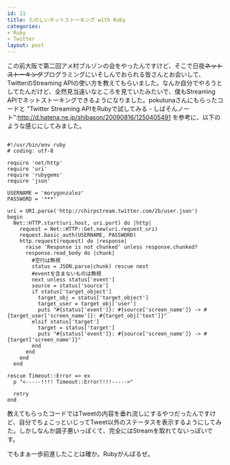 ```yaml
---
id: 11
title: たのしいネットストーキング with Ruby
categories:
- Ruby
- Twitter
layout: post
---
```



この前大阪で第二回アメ村ブルゾンの会をやったんですけど、そこで日夜<del>ネットストーキング</del>プログラミングにいそしんでおられる皆さんとお会いして、TwitterのStreaming APIの使い方を教えてもらいました。なんか自分でやろうとしてたんだけど、全然見当違いなところを見ていたみたいで、僕もStreaming APIでネットストーキングできるようになりました。pokutunaさんにもらったコードと "Twitter Streaming APIをRubyで試してみる - しばそんノート":http://d.hatena.ne.jp/shibason/20090816/1250405491 を参考に、以下のような感じにしてみました。

<pre><code>
#!/usr/bin/env ruby
# coding: utf-8

require 'net/http'
require 'uri'
require 'rubygems'
require 'json'

USERNAME = 'morygonzalez'
PASSWORD = '***'

uri = URI.parse('http://chirpstream.twitter.com/2b/user.json')
begin
  Net::HTTP.start(uri.host, uri.port) do |http|
    request = Net::HTTP::Get.new(uri.request_uri)
    request.basic_auth(USERNAME, PASSWORD)
    http.request(request) do |response|
      raise 'Response is not chunked' unless response.chunked?
      response.read_body do |chunk|
        #空行は無視
        status = JSON.parse(chunk) rescue next
        #eventを含まないものは無視
        next unless status['event']
        source = status['source']
        if status['target_object']
          target_obj = status['target_object']
          target_user = target_obj['user']
          puts "#{status['event']}: #{source['screen_name']} -&gt; #{target_user['screen_name']}: #{target_obj['text']}"
        elsif status['target']
          target = status['target']
          puts "#{status['event']}: #{source['screen_name']} -&gt; #{target['screen_name']}"
        end
      end
    end
  end

rescue Timeout::Error => ex
  p "&lt;-----!!!! Timeout::Error!!!!-----&gt;"
  
  retry
end
</code></pre>

教えてもらったコードではTweetの内容を垂れ流しにするやつだったんですけど、自分でちょこっといじってTweet以外のステータスを表示するようにしてみた。しかしなんか調子悪いっぽくて、完全にはStreamを取れてないっぽいです。

でもまぁ一歩前進したことは確か。Rubyがんばるぜ。